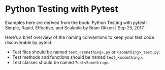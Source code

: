 # Python Testing with Pytest

Examples here are derived from the book:
Python Testing with pytest: Simple, Rapid, Effective, and Scalable by Brian Okken  | Sep 25, 2017

Here’s a brief overview of the naming conventions to keep your test code discoverable by pytest:
* Test files should be named `test_<something>.py` or `<something>_test.py`.
* Test methods and functions should be named `test_<something>`.
* Test classes should be named `Test<Something>`.